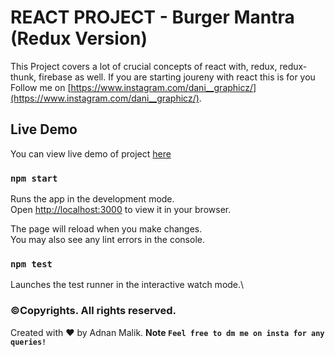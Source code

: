 # REACT PROJECT - Burger Mantra (Redux Version)

This Project covers a  lot of crucial concepts of react with, redux, redux-thunk, firebase as well. If you are starting joureny with react this  is for you Follow me on [https://www.instagram.com/dani__graphicz/](https://www.instagram.com/dani__graphicz/).

## Live Demo
You can view live demo of project [here](https://react-burger-builder-b3529.web.app/)

### `npm start`

Runs the app in the development mode.\
Open [http://localhost:3000](http://localhost:3000) to view it in your browser.

The page will reload when you make changes.\
You may also see any lint errors in the console.

### `npm test`

Launches the test runner in the interactive watch mode.\

### ©Copyrights. All rights reserved.

Created with ❤ by Adnan Malik.
**Note `Feel free to dm me on insta for any queries!`**



